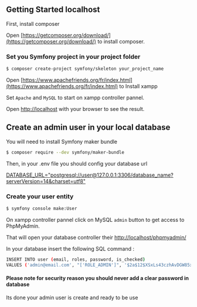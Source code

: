 ## Getting Started localhost

First, install composer

Open [https://getcomposer.org/download/](https://getcomposer.org/download/) to install composer.

### Set you Symfony project in your project folder

```bash
$ composer create-project symfony/skeleton your_project_name
```
Open [https://www.apachefriends.org/fr/index.html](https://www.apachefriends.org/fr/index.html) to Install xampp

Set `Apache` and `MySQL` to start on xampp controller pannel.

Open [http://localhost](http://localhost:3000) with your browser to see the result.

## Create an admin user in your local database

You will need to install Symfony maker bundle

```bash
$ composer require --dev symfony/maker-bundle
```
Then, in your .env file you should config your database url

<ins>DATABASE_URL="postgresql://user@127.0.0.1:3306/database_name?serverVersion=14&charset=utf8"</ins>

### Create your user entity

```bash
$ symfony console make:User
```

On xampp controller pannel click on MySQL `admin` button to get access to PhpMyAdmin.

That will open your database controller their [http://localhost/phpmyadmin/](http://localhost/phpmyadmin/)

In your database insert the following SQL command :

```bash
INSERT INTO user (email, roles, password, is_checked)
VALUES ('admin@email.com', "['ROLE_ADMIN']", '$2a$12$XSxLs43czhAvDGW85xE3Fud.iFuusX2FdARoI/M8Zh2rkzsjxt2b2', true);
```

#### Please note for security reason you should never add a clear password in database

Its done your admin user is create and ready to be use